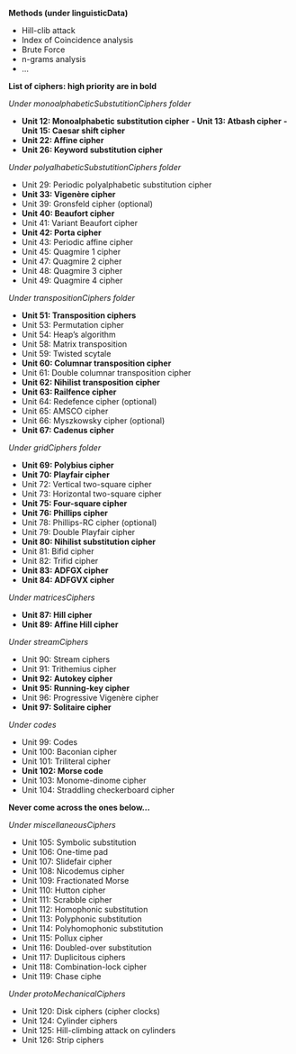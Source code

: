 **Methods (under linguisticData)**
- Hill-clib attack
- Index of Coincidence analysis
- Brute Force
- n-grams analysis
- ...

**List of ciphers: high priority are in bold**

_Under monoalphabeticSubstutitionCiphers folder_
- **Unit 12: Monoalphabetic substitution cipher**
**- Unit 13: Atbash cipher**
**- Unit 15: Caesar shift cipher**
- **Unit 22: Affine cipher**
- **Unit 26: Keyword substitution cipher**

_Under polyalhabeticSubstutitionCiphers folder_
- Unit 29: Periodic polyalphabetic substitution cipher
- **Unit 33: Vigenère cipher**
- Unit 39: Gronsfeld cipher (optional)
- **Unit 40: Beaufort cipher**
- Unit 41: Variant Beaufort cipher
- **Unit 42: Porta cipher**
- Unit 43: Periodic affine cipher
- Unit 45: Quagmire 1 cipher
- Unit 47: Quagmire 2 cipher
- Unit 48: Quagmire 3 cipher
- Unit 49: Quagmire 4 cipher

_Under transpositionCiphers folder_
- **Unit 51: Transposition ciphers**
- Unit 53: Permutation cipher
- Unit 54: Heap’s algorithm
- Unit 58: Matrix transposition
- Unit 59: Twisted scytale
- **Unit 60: Columnar transposition cipher**
- Unit 61: Double columnar transposition cipher
- **Unit 62: Nihilist transposition cipher**
- **Unit 63: Railfence cipher**
- Unit 64: Redefence cipher (optional)
- Unit 65: AMSCO cipher
- Unit 66: Myszkowsky cipher (optional)
- **Unit 67: Cadenus cipher**

_Under gridCiphers folder_
- **Unit 69: Polybius cipher**
- **Unit 70: Playfair cipher**
- Unit 72: Vertical two-square cipher
- Unit 73: Horizontal two-square cipher
- **Unit 75: Four-square cipher**
- **Unit 76: Phillips cipher**
- Unit 78: Phillips-RC cipher (optional)
- Unit 79: Double Playfair cipher
- **Unit 80: Nihilist substitution cipher**
- Unit 81: Bifid cipher
- Unit 82: Trifid cipher
- **Unit 83: ADFGX cipher**
- **Unit 84: ADFGVX cipher**

_Under matricesCiphers_
- **Unit 87: Hill cipher**
- **Unit 89: Affine Hill cipher**

_Under streamCiphers_
- Unit 90: Stream ciphers
- Unit 91: Trithemius cipher
- **Unit 92: Autokey cipher**
- **Unit 95: Running-key cipher**
- Unit 96: Progressive Vigenère cipher
- **Unit 97: Solitaire cipher**

_Under codes_
- Unit 99: Codes
- Unit 100: Baconian cipher
- Unit 101: Triliteral cipher
- **Unit 102: Morse code**
- Unit 103: Monome-dinome cipher
- Unit 104: Straddling checkerboard cipher

**Never come across the ones below...**

_Under miscellaneousCiphers_
- Unit 105: Symbolic substitution
- Unit 106: One-time pad
- Unit 107: Slidefair cipher
- Unit 108: Nicodemus cipher
- Unit 109: Fractionated Morse
- Unit 110: Hutton cipher
- Unit 111: Scrabble cipher
- Unit 112: Homophonic substitution
- Unit 113: Polyphonic substitution
- Unit 114: Polyhomophonic substitution
- Unit 115: Pollux cipher
- Unit 116: Doubled-over substitution
- Unit 117: Duplicitous ciphers
- Unit 118: Combination-lock cipher
- Unit 119: Chase ciphe

_Under protoMechanicalCiphers_
- Unit 120: Disk ciphers (cipher clocks)
- Unit 124: Cylinder ciphers
- Unit 125: Hill-climbing attack on cylinders
- Unit 126: Strip ciphers
